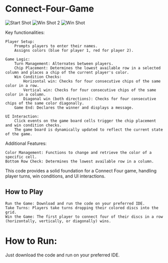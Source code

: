# Connect-Four-Game
![Start Shot](https://github.com/user-attachments/assets/3e7da981-09d4-493d-937d-0e276d88e002)
![Win Shot 2](https://github.com/user-attachments/assets/ecaa7db3-41ad-4bb2-af79-75ed7d4f62a9)
![Win Shot](https://github.com/user-attachments/assets/cd4d4369-f8aa-4151-9a55-1da71892425d)

Key functionalities:

    Player Setup:
        Prompts players to enter their names.
        Assigns colors (blue for player 1, red for player 2).

    Game Logic:
        Turn Management: Alternates between players.
        Chip Placement: Determines the lowest available row in a selected column and places a chip of the current player's color.
        Win Condition Checks:
            Horizontal win: Checks for four consecutive chips of the same color in a row.
            Vertical win: Checks for four consecutive chips of the same color in a column.
            Diagonal win (both directions): Checks for four consecutive chips of the same color diagonally.
        Game End: Declares the winner and displays a message.

    UI Interaction:
        Click events on the game board cells trigger the chip placement and win condition checks.
        The game board is dynamically updated to reflect the current state of the game.

Additional Features:

    Color Management: Functions to change and retrieve the color of a specific cell.
    Bottom Row Check: Determines the lowest available row in a column.

This code provides a solid foundation for a Connect Four game, handling player turns, win conditions, and UI interactions.


 ## How to Play

    Run the Game: Download and run the code on your preferred IDE.
    Take Turns: Players take turns dropping their colored discs into the grid.
    Win the Game: The first player to connect four of their discs in a row (horizontally, vertically, or diagonally) wins.

# How to Run:
Just download the code and run on your preferred IDE.
